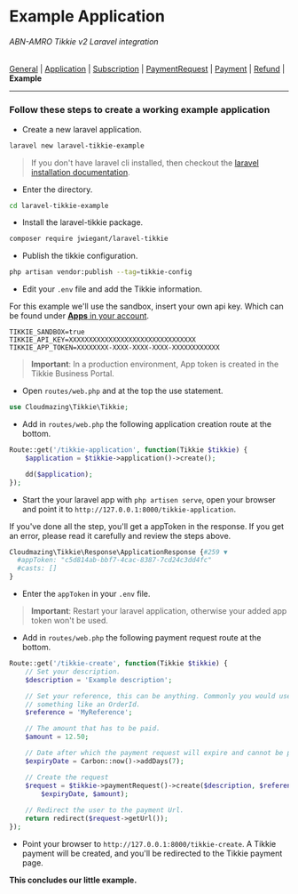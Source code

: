 # Example Application
###### ABN-AMRO Tikkie v2 Laravel integration
[General](Tikkie.md) |
[Application](Application.md) |
[Subscription](Subscription.md) | 
[PaymentRequest](PaymentRequest.md) |
[Payment](Payment.md) | 
[Refund](Refund.md) |
**Example**
___
### Follow these steps to create a working example application

*  Create a new laravel application. 
```bash
laravel new laravel-tikkie-example
```
> If you don't have laravel cli installed, then checkout the [laravel installation documentation](https://laravel.com/docs/7.x/installation).

* Enter the directory.
```bash
cd laravel-tikkie-example
```

* Install the laravel-tikkie package.
```bash
composer require jwiegant/laravel-tikkie
```

* Publish the tikkie configuration.
```bash
php artisan vendor:publish --tag=tikkie-config
```

* Edit your `.env` file and add the Tikkie information.

For this example we'll use the sandbox, insert your own api key. 
Which can be found under [**Apps** in your account](https://developer.abnamro.com/).    
```env
TIKKIE_SANDBOX=true
TIKKIE_API_KEY=XXXXXXXXXXXXXXXXXXXXXXXXXXXXXXXX
TIKKIE_APP_TOKEN=XXXXXXXX-XXXX-XXXX-XXXX-XXXXXXXXXXXX
```

> **Important**: In a production environment, App token is created in the Tikkie Business Portal.
  
* Open `routes/web.php` and at the top the use statement. 
```php
use Cloudmazing\Tikkie\Tikkie;
```

* Add in `routes/web.php` the following application creation route at the bottom.     
```php
Route::get('/tikkie-application', function(Tikkie $tikkie) {
    $application = $tikkie->application()->create();

    dd($application);
});
```

* Start the your laravel app with `php artisen serve`, open your browser and point it 
to `http://127.0.0.1:8000/tikkie-application`.

If you've done all the step, you'll get a appToken in the response. If you get an error, 
please read it carefully and review the steps above.

```php
Cloudmazing\Tikkie\Response\ApplicationResponse {#259 ▼
  #appToken: "c5d814ab-bbf7-4cac-8387-7cd24c3dd4fc"
  #casts: []
}
```

* Enter the `appToken` in your `.env` file.

> **Important**: Restart your laravel application, otherwise your added app token
> won't be used.  

* Add in `routes/web.php` the following payment request route at the bottom.     
```php
Route::get('/tikkie-create', function(Tikkie $tikkie) {
    // Set your description.
    $description = 'Example description';

    // Set your reference, this can be anything. Commonly you would use
    // something like an OrderId. 
    $reference = 'MyReference';

    // The amount that has to be paid. 
    $amount = 12.50;

    // Date after which the payment request will expire and cannot be paid.
    $expiryDate = Carbon::now()->addDays(7);

    // Create the request
    $request = $tikkie->paymentRequest()->create($description, $reference,
        $expiryDate, $amount);
    
    // Redirect the user to the payment Url.
    return redirect($request->getUrl());
});
```

* Point your browser to `http://127.0.0.1:8000/tikkie-create`. A Tikkie payment will 
be created, and you'll be redirected to the Tikkie payment page. 

**This concludes our little example.** 